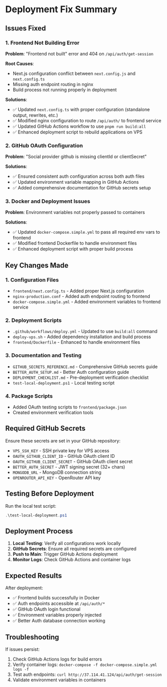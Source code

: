 # Deployment Fix Summary

## Issues Fixed

### 1. Frontend Not Building Error

**Problem**: "Frontend not built" error and 404 on `/api/auth/get-session`

**Root Causes**:

- Next.js configuration conflict between `next.config.js` and `next.config.ts`
- Missing auth endpoint routing in nginx
- Build process not running properly in deployment

**Solutions**:

- ✅ Updated `next.config.ts` with proper configuration (standalone output, rewrites, etc.)
- ✅ Modified nginx configuration to route `/api/auth/` to frontend service
- ✅ Updated GitHub Actions workflow to use `pnpm run build:all`
- ✅ Enhanced deployment script to rebuild applications on VPS

### 2. GitHub OAuth Configuration

**Problem**: "Social provider github is missing clientId or clientSecret"

**Solutions**:

- ✅ Ensured consistent auth configuration across both auth files
- ✅ Updated environment variable mapping in GitHub Actions
- ✅ Added comprehensive documentation for GitHub secrets setup

### 3. Docker and Deployment Issues

**Problem**: Environment variables not properly passed to containers

**Solutions**:

- ✅ Updated `docker-compose.simple.yml` to pass all required env vars to frontend
- ✅ Modified frontend Dockerfile to handle environment files
- ✅ Enhanced deployment script with proper build process

## Key Changes Made

### 1. Configuration Files

- `frontend/next.config.ts` - Added proper Next.js configuration
- `nginx-production.conf` - Added auth endpoint routing to frontend
- `docker-compose.simple.yml` - Added environment variables to frontend service

### 2. Deployment Scripts

- `.github/workflows/deploy.yml` - Updated to use `build:all` command
- `deploy-vps.sh` - Added dependency installation and build process
- `frontend/Dockerfile` - Enhanced to handle environment files

### 3. Documentation and Testing

- `GITHUB_SECRETS_REFERENCE.md` - Comprehensive GitHub secrets guide
- `BETTER_AUTH_SETUP.md` - Better Auth configuration guide
- `DEPLOYMENT_CHECKLIST.md` - Pre-deployment verification checklist
- `test-local-deployment.ps1` - Local testing script

### 4. Package Scripts

- Added OAuth testing scripts to `frontend/package.json`
- Created environment verification tools

## Required GitHub Secrets

Ensure these secrets are set in your GitHub repository:

- `VPS_SSH_KEY` - SSH private key for VPS access
- `OAUTH_GITHUB_CLIENT_ID` - GitHub OAuth client ID
- `OAUTH_GITHUB_CLIENT_SECRET` - GitHub OAuth client secret
- `BETTER_AUTH_SECRET` - JWT signing secret (32+ chars)
- `MONGODB_URL` - MongoDB connection string
- `OPENROUTER_API_KEY` - OpenRouter API key

## Testing Before Deployment

Run the local test script:

```powershell
.\test-local-deployment.ps1
```

## Deployment Process

1. **Local Testing**: Verify all configurations work locally
2. **GitHub Secrets**: Ensure all required secrets are configured
3. **Push to Main**: Trigger GitHub Actions deployment
4. **Monitor Logs**: Check GitHub Actions and container logs

## Expected Results

After deployment:

- ✅ Frontend builds successfully in Docker
- ✅ Auth endpoints accessible at `/api/auth/*`
- ✅ GitHub OAuth login functional
- ✅ Environment variables properly injected
- ✅ Better Auth database connection working

## Troubleshooting

If issues persist:

1. Check GitHub Actions logs for build errors
2. Verify container logs: `docker-compose -f docker-compose.simple.yml logs -f`
3. Test auth endpoints: `curl http://37.114.41.124/api/auth/get-session`
4. Validate environment variables in containers
